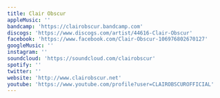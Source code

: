 ```yaml
---
title: Clair Obscur
appleMusic: ''
bandcamp: 'https://clairobscur.bandcamp.com'
discogs: 'https://www.discogs.com/artist/44616-Clair-Obscur'
facebook: 'https://www.facebook.com/Clair-Obscur-106976802670127'
googleMusic: ''
instagram: ''
soundcloud: 'https://soundcloud.com/clairobscur'
spotify: ''
twitter: ''
website: 'http://www.clairobscur.net'
youtube: 'https://www.youtube.com/profile?user=CLAIROBSCUROFFICIAL'
---
```

